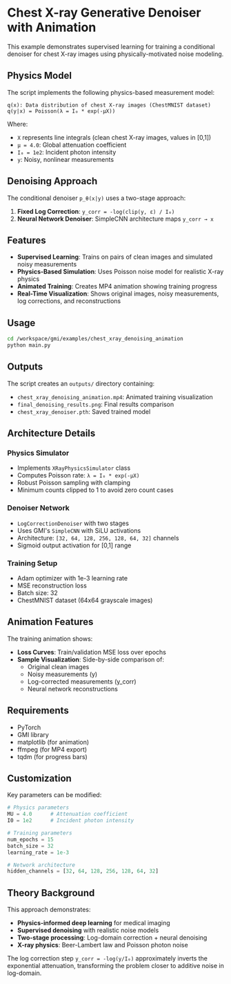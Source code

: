 # Chest X-ray Generative Denoiser with Animation

This example demonstrates supervised learning for training a conditional denoiser for chest X-ray images using physically-motivated noise modeling.

## Physics Model

The script implements the following physics-based measurement model:

```
q(x): Data distribution of chest X-ray images (ChestMNIST dataset)
q(y|x) = Poisson(λ = I₀ * exp(-μX))
```

Where:
- `X` represents line integrals (clean chest X-ray images, values in [0,1])
- `μ = 4.0`: Global attenuation coefficient
- `I₀ = 1e2`: Incident photon intensity
- `y`: Noisy, nonlinear measurements

## Denoising Approach

The conditional denoiser `p_θ(x|y)` uses a two-stage approach:

1. **Fixed Log Correction**: `y_corr = -log(clip(y, ε) / I₀)`
2. **Neural Network Denoiser**: SimpleCNN architecture maps `y_corr → x`

## Features

- **Supervised Learning**: Trains on pairs of clean images and simulated noisy measurements
- **Physics-Based Simulation**: Uses Poisson noise model for realistic X-ray physics
- **Animated Training**: Creates MP4 animation showing training progress
- **Real-Time Visualization**: Shows original images, noisy measurements, log corrections, and reconstructions

## Usage

```bash
cd /workspace/gmi/examples/chest_xray_denoising_animation
python main.py
```

## Outputs

The script creates an `outputs/` directory containing:

- `chest_xray_denoising_animation.mp4`: Animated training visualization
- `final_denoising_results.png`: Final results comparison
- `chest_xray_denoiser.pth`: Saved trained model

## Architecture Details

### Physics Simulator
- Implements `XRayPhysicsSimulator` class
- Computes Poisson rate: `λ = I₀ * exp(-μX)`
- Robust Poisson sampling with clamping
- Minimum counts clipped to 1 to avoid zero count cases

### Denoiser Network
- `LogCorrectionDenoiser` with two stages
- Uses GMI's `SimpleCNN` with SiLU activations
- Architecture: `[32, 64, 128, 256, 128, 64, 32]` channels
- Sigmoid output activation for [0,1] range

### Training Setup
- Adam optimizer with 1e-3 learning rate
- MSE reconstruction loss
- Batch size: 32
- ChestMNIST dataset (64x64 grayscale images)

## Animation Features

The training animation shows:
- **Loss Curves**: Train/validation MSE loss over epochs
- **Sample Visualization**: Side-by-side comparison of:
  - Original clean images
  - Noisy measurements (y)
  - Log-corrected measurements (y_corr)
  - Neural network reconstructions

## Requirements

- PyTorch
- GMI library
- matplotlib (for animation)
- ffmpeg (for MP4 export)
- tqdm (for progress bars)

## Customization

Key parameters can be modified:

```python
# Physics parameters
MU = 4.0      # Attenuation coefficient
I0 = 1e2      # Incident photon intensity

# Training parameters
num_epochs = 15
batch_size = 32
learning_rate = 1e-3

# Network architecture
hidden_channels = [32, 64, 128, 256, 128, 64, 32]
```

## Theory Background

This approach demonstrates:
- **Physics-informed deep learning** for medical imaging
- **Supervised denoising** with realistic noise models
- **Two-stage processing**: Log-domain correction + neural denoising
- **X-ray physics**: Beer-Lambert law and Poisson photon noise

The log correction step `y_corr = -log(y/I₀)` approximately inverts the exponential attenuation, transforming the problem closer to additive noise in log-domain.